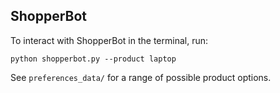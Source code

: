## ShopperBot

To interact with ShopperBot in the terminal, run:
```
python shopperbot.py --product laptop
```

See `preferences_data/` for a range of possible product options.
